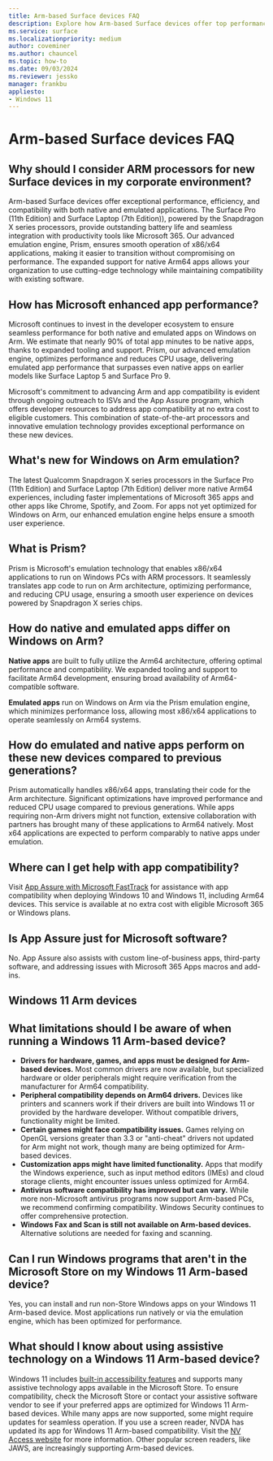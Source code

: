 ```yaml
---
title: Arm-based Surface devices FAQ
description: Explore how Arm-based Surface devices offer top performance, efficiency, and app compatibility for corporate environments.
ms.service: surface
ms.localizationpriority: medium
author: coveminer
ms.author: chauncel
ms.topic: how-to
ms.date: 09/03/2024
ms.reviewer: jessko
manager: frankbu
appliesto:
- Windows 11
---
```

# Arm-based Surface devices FAQ



## Why should I consider ARM processors for new Surface devices in my corporate environment?

Arm-based Surface devices offer exceptional performance, efficiency, and compatibility with both native and emulated applications. The Surface Pro (11th Edition) and Surface Laptop (7th Edition)), powered by the Snapdragon X series processors, provide outstanding battery life and seamless integration with productivity tools like Microsoft 365. Our advanced emulation engine, Prism, ensures smooth operation of x86/x64 applications, making it easier to transition without compromising on performance. The expanded support for native Arm64 apps allows your organization to use cutting-edge technology while maintaining compatibility with existing software.

## How has Microsoft enhanced app performance?

Microsoft continues to invest in the developer ecosystem to ensure seamless performance for both native and emulated apps on Windows on Arm. We estimate that nearly 90% of total app minutes to be native apps, thanks to expanded tooling and support. Prism, our advanced emulation engine, optimizes performance and reduces CPU usage, delivering emulated app performance that surpasses even native apps on earlier models like Surface Laptop 5 and Surface Pro 9.

Microsoft's commitment to advancing Arm and app compatibility is evident through ongoing outreach to ISVs and the App Assure program, which offers developer resources to address app compatibility at no extra cost to eligible customers. This combination of state-of-the-art processors and innovative emulation technology provides exceptional performance on these new devices.

## What's new for Windows on Arm emulation? 

The latest Qualcomm Snapdragon X series processors in the Surface Pro (11th Edition) and Surface Laptop (7th Edition) deliver more native Arm64 experiences, including faster implementations of Microsoft 365 apps and other apps like Chrome, Spotify, and Zoom. For apps not yet optimized for Windows on Arm, our enhanced emulation engine helps ensure a smooth user experience.

## What is Prism?

Prism is Microsoft's emulation technology that enables x86/x64 applications to run on Windows PCs with ARM processors. It seamlessly translates app code to run on Arm architecture, optimizing performance, and reducing CPU usage, ensuring a smooth user experience on devices powered by Snapdragon X series chips.

## How do native and emulated apps differ on Windows on Arm?

**Native apps** are built to fully utilize the Arm64 architecture, offering optimal performance and compatibility. We expanded tooling and support to facilitate Arm64 development, ensuring broad availability of Arm64-compatible software.

**Emulated apps** run on Windows on Arm via the Prism emulation engine, which minimizes performance loss, allowing most x86/x64 applications to operate seamlessly on Arm64 systems.

## How do emulated and native apps perform on these new devices compared to previous generations?

Prism automatically handles x86/x64 apps, translating their code for the Arm architecture. Significant optimizations have improved performance and reduced CPU usage compared to previous generations. While apps requiring non-Arm drivers might not function, extensive collaboration with partners has brought many of these applications to Arm64 natively. Most x64 applications are expected to perform comparably to native apps under emulation.

## Where can I get help with app compatibility?

Visit [App Assure with Microsoft FastTrack](https://www.microsoft.com/fasttrack/microsoft-365/app-assure) for assistance with app compatibility when deploying Windows 10 and Windows 11, including Arm64 devices. This service is available at no extra cost with eligible Microsoft 365 or Windows plans.

## Is App Assure just for Microsoft software?

No. App Assure also assists with custom line-of-business apps, third-party software, and addressing issues with Microsoft 365 Apps macros and add-ins.

## Windows 11 Arm devices

## What limitations should I be aware of when running a Windows 11 Arm-based device?

- **Drivers for hardware, games, and apps must be designed for Arm-based devices.** Most common drivers are now available, but specialized hardware or older peripherals might require verification from the manufacturer for Arm64 compatibility.
- **Peripheral compatibility depends on Arm64 drivers.** Devices like printers and scanners work if their drivers are built into Windows 11 or provided by the hardware developer. Without compatible drivers, functionality might be limited.
- **Certain games might face compatibility issues.** Games relying on OpenGL versions greater than 3.3 or "anti-cheat" drivers not updated for Arm might not work, though many are being optimized for Arm-based devices.
- **Customization apps might have limited functionality.** Apps that modify the Windows experience, such as input method editors (IMEs) and cloud storage clients, might encounter issues unless optimized for Arm64.
- **Antivirus software compatibility has improved but can vary.** While more non-Microsoft antivirus programs now support Arm-based PCs, we recommend confirming compatibility. Windows Security continues to offer comprehensive protection.
- **Windows Fax and Scan is still not available on Arm-based devices.** Alternative solutions are needed for faxing and scanning.

## Can I run Windows programs that aren't in the Microsoft Store on my Windows 11 Arm-based device?

Yes, you can install and run non-Store Windows apps on your Windows 11 Arm-based device. Most applications run natively or via the emulation engine, which has been optimized for performance.

## What should I know about using assistive technology on a Windows 11 Arm-based device?

Windows 11 includes [built-in accessibility features](https://www.microsoft.com/Accessibility/windows) and supports many assistive technology apps available in the Microsoft Store. To ensure compatibility, check the Microsoft Store or contact your assistive software vendor to see if your preferred apps are optimized for Windows 11 Arm-based devices. While many apps are now supported, some might require updates for seamless operation.
If you use a screen reader, NVDA has updated its app for Windows 11 Arm-based compatibility. Visit the [NV Access website](https://go.microsoft.com/fwlink/?linkid=867679) for more information. Other popular screen readers, like JAWS, are increasingly supporting Arm-based devices.
